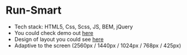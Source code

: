 # Run-Smart

- Tech stack: HTML5, Css, Scss, JS, BEM, jQuery
- You could check demo out [here](https://www.figma.com/file/zWtpNVgBT91sEg2li9JKBd/Pulse?node-id=0%3A1)
- Design of layout you could see [here]()
- Adaptive to the screen (2560px / 1440px / 1024px / 768px / 425px)
